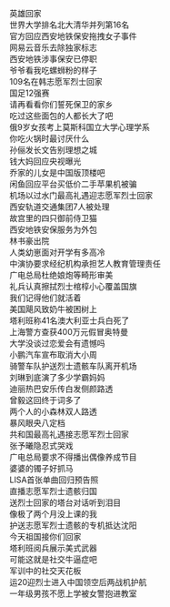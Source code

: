 英雄回家  
世界大学排名北大清华并列第16名  
官方回应西安地铁保安拖拽女子事件  
网易云音乐去除独家标志  
西安地铁涉事保安已停职  
爷爷看我吃螺蛳粉的样子  
109名在韩志愿军烈士回家  
国足12强赛  
请再看看你们誓死保卫的家乡  
吃过这些面包的人都长大了吧  
俄9岁女孩考上莫斯科国立大学心理学系  
你吃火锅时最讨厌什么  
孙俪发长文告别理想之城  
钱大妈回应央视曝光  
乔家的儿女是中国版顶楼吧  
闲鱼回应平台买低价二手苹果机被骗  
机场以过水门最高礼遇迎志愿军烈士回家  
西安轨道交通集团7人被处理  
故宫里的四只御前侍卫猫  
西安地铁安保服务为外包  
林书豪出院  
人类幼崽面对开学有多高冷  
中演协要求经纪机构承担艺人教育管理责任  
广电总局杜绝娘炮等畸形审美  
礼兵认真擦拭烈士棺椁小心覆盖国旗  
我们记得他们就活着  
美国飓风致奶牛被困树上  
塔利班称41名澳大利亚士兵白死了  
上海警方查获400万元假冒奥特曼  
大学没谈过恋爱会有遗憾吗  
小鹏汽车宣布取消大小周  
骑警车队护送烈士遗骸车队离开机场  
刘琳到底演了多少学霸妈妈  
迪丽热巴安乐传白发侧颜路透  
曾毅这回终于词多了  
两个人的小森林双人路透  
暴风眼央八定档  
共和国最高礼遇接志愿军烈士回家  
张予曦隐忍式哭戏  
广电总局要求不得播出偶像养成节目  
婆婆的镯子好抓马  
LISA首张单曲回归预告照  
直播志愿军烈士遗骸归国  
送烈士回家的塔台对话听到泪目  
像极了两个月没上课的我  
护送志愿军烈士遗骸的专机抵达沈阳  
今天祖国接你们回家  
塔利班阅兵展示美式武器  
可能这就是社交牛逼症吧  
军训中的社交天花板  
运20迎烈士进入中国领空后两战机护航  
一年级男孩不愿上学被女警抱进教室  
